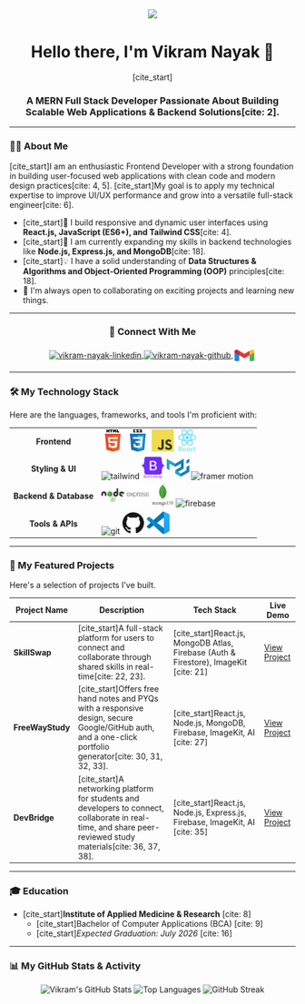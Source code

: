 <div align="center">
  <img src="https://media.giphy.com/media/v1.Y2lkPTc5MGI3NjExd2JvZ3gzZ3o1Mjd0cHR1a2JjZGFua2QxZHR0ajd0eDBlMXY2eTVuYSZlcD12MV9pbnRlcm5hbF9naWZfYnlfaWQmY3Q9Zw/qgQUggAC3Pfv687qPC/giphy.gif" width="50px" />
  
  <h1>Hello there, I'm Vikram Nayak 👋</h1>
  
  [cite_start]<h3>A MERN Full Stack Developer Passionate About Building Scalable Web Applications & Backend Solutions[cite: 2].</h3>
  
</div>

---

### 👨‍💻 About Me

[cite_start]I am an enthusiastic Frontend Developer with a strong foundation in building user-focused web applications with clean code and modern design practices[cite: 4, 5]. [cite_start]My goal is to apply my technical expertise to improve UI/UX performance and grow into a versatile full-stack engineer[cite: 6].

-   [cite_start]🚀 I build responsive and dynamic user interfaces using **React.js, JavaScript (ES6+), and Tailwind CSS**[cite: 4].
-   [cite_start]🌱 I am currently expanding my skills in backend technologies like **Node.js, Express.js, and MongoDB**[cite: 18].
-   [cite_start]💡 I have a solid understanding of **Data Structures & Algorithms and Object-Oriented Programming (OOP)** principles[cite: 18].
-   🤝 I'm always open to collaborating on exciting projects and learning new things.

---

<div align="center">

### 🔗 Connect With Me
<p>
  <a href="https://linkedin.com/in/vikram-nayak-50153a348" target="blank">
    <img align="center" src="https://raw.githubusercontent.com/rahuldkjain/github-profile-readme-generator/master/src/images/icons/Social/linked-in-alt.svg" alt="vikram-nayak-linkedin" height="30" width="40" />
  </a>
  <a href="https://github.com/Vikram-ui2004" target="blank">
    <img align="center" src="https://raw.githubusercontent.com/rahuldkjain/github-profile-readme-generator/master/src/images/icons/Social/github.svg" alt="vikram-nayak-github" height="30" width="40" />
  </a>
  <a href="mailto:nayakvikram038@gmail.com" target="blank">
    <img align="center" src="https://raw.githubusercontent.com/rahuldkjain/github-profile-readme-generator/master/src/images/icons/Social/gmail.svg" alt="nayakvikram038-email" height="30" width="40" />
  </a>
</p>
</div>

---

### 🛠️ My Technology Stack

Here are the languages, frameworks, and tools I'm proficient with:

<table>
  <tr>
    <td align="center"><strong>Frontend</strong></td>
    <td>
      <img src="https://raw.githubusercontent.com/devicons/devicon/master/icons/html5/html5-original-wordmark.svg" alt="html5" width="40" height="40"/>
      <img src="https://raw.githubusercontent.com/devicons/devicon/master/icons/css3/css3-original-wordmark.svg" alt="css3" width="40" height="40"/>
      <img src="https://raw.githubusercontent.com/devicons/devicon/master/icons/javascript/javascript-original.svg" alt="javascript" width="40" height="40"/>
      <img src="https://raw.githubusercontent.com/devicons/devicon/master/icons/react/react-original-wordmark.svg" alt="react" width="40" height="40"/>
    </td>
  </tr>
  <tr>
    <td align="center"><strong>Styling & UI</strong></td>
    <td>
      <img src="https://www.vectorlogo.zone/logos/tailwindcss/tailwindcss-icon.svg" alt="tailwind" width="40" height="40"/>
      <img src="https://raw.githubusercontent.com/devicons/devicon/master/icons/bootstrap/bootstrap-plain-wordmark.svg" alt="bootstrap" width="40" height="40"/>
      <img src="https://raw.githubusercontent.com/devicons/devicon/master/icons/materialui/materialui-original.svg" alt="materialui" width="40" height="40"/>
      <img src="https://cdn.worldvectorlogo.com/logos/framer-motion.svg" alt="framer motion" width="40" height="40"/>
    </td>
  </tr>
  <tr>
    <td align="center"><strong>Backend & Database</strong></td>
    <td>
      <img src="https://raw.githubusercontent.com/devicons/devicon/master/icons/nodejs/nodejs-original-wordmark.svg" alt="nodejs" width="40" height="40"/>
      <img src="https://raw.githubusercontent.com/devicons/devicon/master/icons/express/express-original-wordmark.svg" alt="express" width="40" height="40"/>
      <img src="https://raw.githubusercontent.com/devicons/devicon/master/icons/mongodb/mongodb-original-wordmark.svg" alt="mongodb" width="40" height="40"/>
      <img src="https://www.vectorlogo.zone/logos/firebase/firebase-icon.svg" alt="firebase" width="40" height="40"/>
    </td>
  </tr>
  <tr>
    <td align="center"><strong>Tools & APIs</strong></td>
    <td>
      <img src="https://www.vectorlogo.zone/logos/git-scm/git-scm-icon.svg" alt="git" width="40" height="40"/>
      <img src="https://raw.githubusercontent.com/devicons/devicon/master/icons/github/github-original.svg" alt="github" width="40" height="40"/>
      <img src="https://raw.githubusercontent.com/devicons/devicon/master/icons/vscode/vscode-original.svg" alt="vscode" width="40" height="40"/>
    </td>
  </tr>
</table>

---

### 🚀 My Featured Projects

Here's a selection of projects I've built.

| Project Name      | Description                                                                                             | Tech Stack                                                     | Live Demo                                                     |
|-------------------|---------------------------------------------------------------------------------------------------------|----------------------------------------------------------------|---------------------------------------------------------------|
| **SkillSwap** | [cite_start]A full-stack platform for users to connect and collaborate through shared skills in real-time[cite: 22, 23]. | [cite_start]React.js, MongoDB Atlas, Firebase (Auth & Firestore), ImageKit [cite: 21] | [View Project](https://skillswap-skillplatform.vercel.app)   |
| **FreeWayStudy** | [cite_start]Offers free hand notes and PYQs with a responsive design, secure Google/GitHub auth, and a one-click portfolio generator[cite: 30, 31, 32, 33]. | [cite_start]React.js, Node.js, MongoDB, Firebase, ImageKit, AI [cite: 27] | [View Project](https://www.freewaystudy.tech)                      |
| **DevBridge** | [cite_start]A networking platform for students and developers to connect, collaborate in real-time, and share peer-reviewed study materials[cite: 36, 37, 38]. | [cite_start]React.js, Node.js, Express.js, Firebase, ImageKit, AI [cite: 35] | [View Project](https://devbridge-app.vercel.app)              |


---

### 🎓 Education

-   [cite_start]**Institute of Applied Medicine & Research** [cite: 8]
    -   [cite_start]Bachelor of Computer Applications (BCA) [cite: 9]
    -   [cite_start]*Expected Graduation: July 2026* [cite: 16]

---

### 📊 My GitHub Stats & Activity

<div align="center">
  <img src="https://github-readme-stats.vercel.app/api?username=Vikram-ui2004&show_icons=true&theme=radical&hide_border=true&include_all_commits=true&count_private=true" alt="Vikram's GitHub Stats" />
  <img src="https://github-readme-stats.vercel.app/api/top-langs/?username=Vikram-ui2004&layout=compact&theme=radical&hide_border=true&include_all_commits=true&count_private=true&langs_count=8" alt="Top Languages" />
  <img src="https://github-readme-streak-stats.vercel.app/?user=Vikram-ui2004&theme=radical&hide_border=true" alt="GitHub Streak" />
</div>
